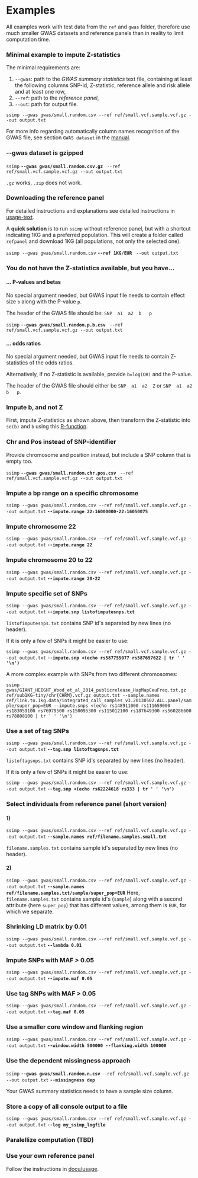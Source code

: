 [//]: ==================================
# Examples
[//]: ==================================

All examples work with test data from the `ref` and `gwas` folder, therefore use much smaller GWAS datasets and reference panels than in reality to limit computation time. 

### Minimal example to impute Z-statistics
[//]: -------------------------------
The minimal requirements are:
1. `--gwas`: path to the *GWAS summary statistics* text file, containing at least the following columns SNP-id, Z-statistic, reference allele and risk allele and at least one row, 
2. `--ref`: path to the *reference panel*,
3. `--out`: path for output file.

`ssimp --gwas gwas/small.random.csv --ref ref/small.vcf.sample.vcf.gz --out output.txt`

For more info regarding automatically column names recognition of the GWAS file, see section `GWAS dataset` in the [manual](https://github.com/sinarueeger/ssimp_software/blob/master/docu/manual.md).


### --gwas dataset is gzipped
[//]: -------------------------------

`ssimp` **`--gwas gwas/small.random.csv.gz`** ` --ref ref/small.vcf.sample.vcf.gz --out output.txt`

`.gz` works, `.zip` does not work.

### Downloading the reference panel
[//]: -------------------------------

For detailed instructions and explanations see detailed instructions in [usage-text](https://github.com/sinarueeger/ssimp_software/blob/master/docu/usage.txt).

A **quick solution** is to run `ssimp` without reference panel, but with a shortcut indicating 1KG and a preferred population. This will create a folder called `refpanel` and download 1KG (all populations, not only the selected one).

`ssimp --gwas gwas/small.random.csv` **`--ref 1KG/EUR`** ` --out output.txt`


### You do not have the Z-statistics available, but you have...
[//]: -------------------------------

#### ... P-values and betas
No special argument needed, but GWAS input file needs to contain effect size `b` along with the P-value `p`. 

The header of the GWAS file should be: `SNP  a1  a2  b   p`

`ssimp` **`--gwas gwas/small.random.p.b.csv`** ` --ref ref/small.vcf.sample.vcf.gz --out output.txt`


#### ... odds ratios
No special argument needed, but GWAS input file needs to contain Z-statistics of the odds ratios. 

Alternatively, if no Z-statistic is available, provide `b=log(OR)` and the P-value.

The header of the GWAS file should either be `SNP  a1  a2  Z` or `SNP  a1  a2  b   p`.

### Impute b, and not Z
[//]: -------------------------------
First, impute Z-statistics as shown above, then transform the Z-statistic into `se(b)` and `b` using this [R-function](https://github.com/sinarueeger/ssimp_software/blob/master/transform_z_to_b.R).



### Chr and Pos instead of SNP-identifier
[//]: -------------------------------
Provide chromosome and position instead, but include a SNP column that is empty too.

`ssimp` **`--gwas gwas/small.random.chr.pos.csv`** ` --ref ref/small.vcf.sample.vcf.gz --out output.txt`


### Impute a bp range on a specific chromosome
[//]: -------------------------------

`ssimp --gwas gwas/small.random.csv --ref ref/small.vcf.sample.vcf.gz --out output.txt` **`--impute.range 22:16000000-22:16050075`**


### Impute chromosome 22
[//]: -------------------------------

`ssimp --gwas gwas/small.random.csv --ref ref/small.vcf.sample.vcf.gz --out output.txt` **`--impute.range 22`**


### Impute chromosome 20 to 22
[//]: -------------------------------

`ssimp --gwas gwas/small.random.csv --ref ref/small.vcf.sample.vcf.gz --out output.txt` **`--impute.range 20-22`**


### Impute specific set of SNPs
[//]: -------------------------------

`ssimp --gwas gwas/small.random.csv --ref ref/small.vcf.sample.vcf.gz --out output.txt` **`--impute.snp listofimputesnps.txt`**

`listofimputesnps.txt` contains SNP id's separated by new lines (no header).

If it is only a few of SNPs it might be easier to use:

`ssimp --gwas gwas/small.random.csv --ref ref/small.vcf.sample.vcf.gz --out output.txt` **`--impute.snp <(echo rs587755077 rs587697622 | tr ' ' '\n')`**

A more complex example with SNPs from two different chromosomes:

`ssimp gwas/GIANT_HEIGHT_Wood_et_al_2014_publicrelease_HapMapCeuFreq.txt.gz ref/sub1KG-tiny/chr{CHRM}.vcf.gz output.txt --sample.names ref/link.to.1kg.data/integrated_call_samples_v3.20130502.ALL.panel/sample/super_pop=EUR --impute.snps <(echo rs148911000 rs111659000 rs183059100 rs76979500 rs150095300 rs115012100 rs187649300 rs560286600
rs78808100 | tr ' ' '\n')`


### Use a set of tag SNPs
[//]: -------------------------------

`ssimp --gwas gwas/small.random.csv --ref ref/small.vcf.sample.vcf.gz --out output.txt` **`--tag.snp listoftagsnps.txt`**

`listoftagsnps.txt` contains SNP id's separated by new lines (no header).

If it is only a few of SNPs it might be easier to use:

`ssimp --gwas gwas/small.random.csv --ref ref/small.vcf.sample.vcf.gz --out output.txt` **`--tag.snp <(echo rs62224618 rs333 | tr ' ' '\n')`**


### Select individuals from reference panel (short version)
[//]: -------------------------------

#### 1)
`ssimp --gwas gwas/small.random.csv --ref ref/small.vcf.sample.vcf.gz --out output.txt` **`--sample.names ref/filename.samples.small.txt`**

`filename.samples.txt` contains sample id's separated by new lines (no header). 

#### 2)
`ssimp --gwas gwas/small.random.csv --ref ref/small.vcf.sample.vcf.gz --out output.txt` **`--sample.names ref/filename.samples.txt/sample/super_pop=EUR`**
Here, `filename.samples.txt` contains sample id's (`sample`) along with a second attribute (here `super_pop`) that has different values, among them is `EUR`, for which we separate. 


### Shrinking LD matrix by 0.01
[//]: -------------------------------

`ssimp --gwas gwas/small.random.csv --ref ref/small.vcf.sample.vcf.gz --out output.txt` **`--lambda 0.01`**


### Impute SNPs with MAF > 0.05
[//]: -------------------------------

`ssimp --gwas gwas/small.random.csv --ref ref/small.vcf.sample.vcf.gz --out output.txt` **`--impute.maf 0.05`**


### Use tag SNPs with MAF > 0.05
[//]: -------------------------------

`ssimp --gwas gwas/small.random.csv --ref ref/small.vcf.sample.vcf.gz --out output.txt` **`--tag.maf 0.05`**


### Use a smaller core window and flanking region
[//]: -------------------------------

`ssimp --gwas gwas/small.random.csv --ref ref/small.vcf.sample.vcf.gz --out output.txt` **`--window.width 500000 --flanking.width 100000`**


### Use the dependent missingness approach
[//]: -------------------------------

`ssimp` **`--gwas gwas/small.random.n.csv`** `--ref ref/small.vcf.sample.vcf.gz --out output.txt` **`--missingness dep`**

Your GWAS summary statistics needs to have a sample size column. 

### Store a copy of all console output to a file
[//]: -------------------------------

`ssimp --gwas gwas/small.random.csv --ref ref/small.vcf.sample.vcf.gz --out output.txt` **`--log my_ssimp_logfile`**


### Paralellize computation (TBD)
[//]: -------------------------------


### Use your own reference panel
[//]: -------------------------------
Follow the instructions in [docu/usage](https://github.com/sinarueeger/ssimp_software/blob/master/docu/usage.txt).
